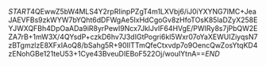 $START$4QEwwZ5bW4MLS4Y2rpRIinpPZgT4m1LXVbj6/iJ0iYXYNG7IMC+JeaJAEVFBs9zkWYW7bYQht6dDFWgAe5IxHdCgoGv8zHfoTOsK85laDZyX258EYJWXQFBh4DpOaADa9iR8yrPewI9Ncx7JklJvIF64HVgE/PWIRy8s7jPbQW2EZA7rB+1mW3X/4QYsdP+czkD6hv7J3dIGtPogri6kl5Wxr07oYaXEWUIZiyqsN7zBTgmzlzE8XFxIAoQ8/bSahg5R+90IITTmQfeCtxvdp7o9OencQwZosYtqKD4zENohGBe121teU53+1Cye43BveuDIEBoF522Oj/wouIYtnA==$END$